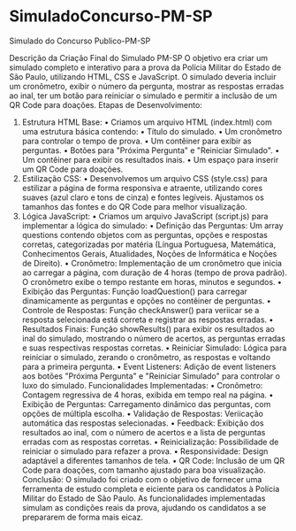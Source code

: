 # SimuladoConcurso-PM-SP
 Simulado do Concurso Publico-PM-SP
 
Descrição da Criação Final do Simulado PM-SP 
O objetivo era criar um simulado completo e interativo para a prova da Polícia 
Militar do Estado de São Paulo, utilizando HTML, CSS e JavaScript. O simulado 
deveria incluir um cronômetro, exibir o número da pergunta, mostrar as respostas 
erradas ao inal, ter um botão para reiniciar o simulado e permitir a inclusão de um 
QR Code para doações. 
Etapas de Desenvolvimento: 
1.  Estrutura HTML Base: 
•  Criamos um arquivo HTML (index.html) com uma estrutura básica 
contendo: 
•  Título do simulado. 
•  Um cronômetro para controlar o tempo de prova. 
•  Um contêiner para exibir as perguntas. 
•  Botões para "Próxima Pergunta" e "Reiniciar Simulado". 
•  Um contêiner para exibir os resultados inais. 
•  Um espaço para inserir um QR Code para doações. 
2.  Estilização CSS: 
•  Desenvolvemos um arquivo CSS (style.css) para estilizar a página de 
forma responsiva e atraente, utilizando cores suaves (azul claro e 
tons de cinza) e fontes legíveis. Ajustamos os tamanhos das fontes e 
do QR Code para melhor visualização. 
3.  Lógica JavaScript: 
•  Criamos um arquivo JavaScript (script.js) para implementar a lógica 
do simulado: 
•  Definição das Perguntas: Um array questions contendo 
objetos com as perguntas, opções e respostas corretas, 
categorizadas por matéria (Língua Portuguesa, Matemática, 
Conhecimentos Gerais, Atualidades, Noções de Informática 
e Noções de Direito). 
•  Cronômetro: Implementação de um cronômetro que inicia 
ao carregar a página, com duração de 4 horas (tempo de 
prova padrão). O cronômetro exibe o tempo restante em 
horas, minutos e segundos. •  Exibição das Perguntas: Função loadQuestion() para 
carregar dinamicamente as perguntas e opções no contêiner 
de perguntas. 
•  Controle de Respostas: Função checkAnswer() para 
veriicar se a resposta selecionada está correta e registrar as 
respostas erradas. 
•  Resultados Finais: Função showResults() para exibir os 
resultados ao inal do simulado, mostrando o número de 
acertos, as perguntas erradas e suas respectivas respostas 
corretas. 
•  Reiniciar Simulado: Lógica para reiniciar o simulado, 
zerando o cronômetro, as respostas e voltando para a 
primeira pergunta. 
•  Event Listeners: Adição de event listeners aos botões 
"Próxima Pergunta" e "Reiniciar Simulado" para controlar o 
luxo do simulado. 
Funcionalidades Implementadas: 
•  Cronômetro: Contagem regressiva de 4 horas, exibida em tempo real na 
página. 
•  Exibição de Perguntas: Carregamento dinâmico das perguntas, com 
opções de múltipla escolha. 
•  Validação de Respostas: Veriicação automática das respostas 
selecionadas. 
•  Feedback: Exibição dos resultados ao inal, com o número de acertos e a 
lista de perguntas erradas com as respostas corretas. 
•  Reinicialização: Possibilidade de reiniciar o simulado para refazer a prova. 
•  Responsividade: Design adaptável a diferentes tamanhos de tela. 
•  QR Code: Inclusão de um QR Code para doações, com tamanho ajustado 
para boa visualização. 
Conclusão: 
O simulado foi criado com o objetivo de fornecer uma ferramenta de estudo 
completa e eiciente para os candidatos à Polícia Militar do Estado de São Paulo. 
As funcionalidades implementadas simulam as condições reais da prova, 
ajudando os candidatos a se prepararem de forma mais eicaz. 
